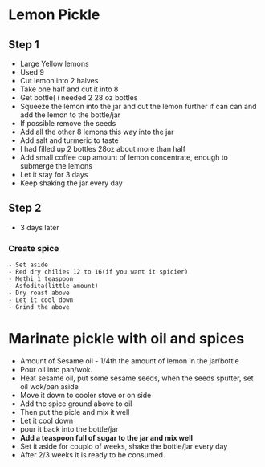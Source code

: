 # Lemon Pickle

## Step 1
- Large Yellow lemons 
- Used 9
- Cut lemon into 2 halves
- Take one half and cut it into 8 
- Get bottle( i needed 2 28 oz bottles
- Squeeze the  lemon into the jar and cut the lemon further if can can and add the lemon to the bottle/jar
- If possible remove the seeds
- Add all the other 8 lemons this way into the jar
- Add salt and turmeric to taste
- I had filled up 2 bottles 28oz  about more than half 
- Add small coffee cup amount of lemon concentrate, enough to submerge the lemons
- Let it stay for 3 days
- Keep shaking the jar every day

## Step 2
- 3 days later
### Create spice
```
- Set aside
- Red dry chilies 12 to 16(if you want it spicier) 
- Methi 1 teaspoon
- Asfodita(little amount)
- Dry roast above
- Let it cool down
- Grind the above
```

# Marinate pickle with oil and spices
- Amount of Sesame oil  -  1/4th the amount of lemon in the jar/bottle
- Pour oil into pan/wok.
- Heat sesame oil, put some sesame seeds, when the seeds sputter, set oil wok/pan aside
- Move it down to cooler stove or on side
- Add the spice ground above to oil
- Then put the picle and mix it well
- Let it cool down
- pour it back into the bottle/jar
- **Add a teaspoon full of sugar to the jar and mix well**
- Set it aside for couplo of weeks, shake the bottle/jar every day
- After 2/3 weeks it is ready to be consumed.

